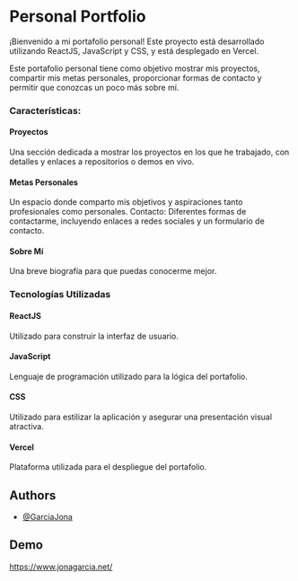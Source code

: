 # Personal Portfolio

¡Bienvenido a mi portafolio personal! Este proyecto está desarrollado utilizando ReactJS, JavaScript y CSS, y está desplegado en Vercel.

Este portafolio personal tiene como objetivo mostrar mis proyectos, compartir mis metas personales, proporcionar formas de contacto y permitir que conozcas un poco más sobre mí.

### Características:
#### Proyectos
Una sección dedicada a mostrar los proyectos en los que he trabajado, con detalles y enlaces a repositorios o demos en vivo.
#### Metas Personales
Un espacio donde comparto mis objetivos y aspiraciones tanto profesionales como personales.
Contacto: Diferentes formas de contactarme, incluyendo enlaces a redes sociales y un formulario de contacto.
#### Sobre Mí
Una breve biografía para que puedas conocerme mejor.
### Tecnologías Utilizadas
#### ReactJS
Utilizado para construir la interfaz de usuario.
#### JavaScript
Lenguaje de programación utilizado para la lógica del portafolio.
#### CSS
Utilizado para estilizar la aplicación y asegurar una presentación visual atractiva.
#### Vercel
Plataforma utilizada para el despliegue del portafolio.


## Authors

- [@GarciaJona](https://github.com/GarciaJona)


## Demo

https://www.jonagarcia.net/

